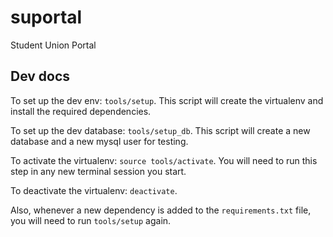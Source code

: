 # suportal

Student Union Portal

## Dev docs

To set up the dev env: `tools/setup`. This script will create the
virtualenv and install the required dependencies.

To set up the dev database: `tools/setup_db`. This script will
create a new database and a new mysql user for testing.

To activate the virtualenv: `source tools/activate`. You will need
to run this step in any new terminal session you start.

To deactivate the virtualenv: `deactivate`.

Also, whenever a new dependency is added to the `requirements.txt`
file, you will need to run `tools/setup` again.

##